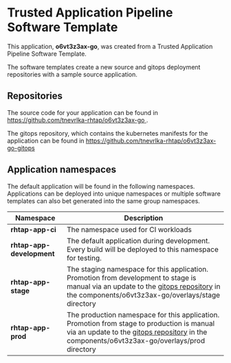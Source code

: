 # Trusted Application Pipeline Software Template

This application, **o6vt3z3ax-go**, was created from a Trusted Application Pipeline Software Template.

The software templates create a new source and gitops deployment repositories with a sample source application. 

## Repositories

The source code for your application can be found in [https://github.com/tnevrlka-rhtap/o6vt3z3ax-go ](https://github.com/tnevrlka-rhtap/o6vt3z3ax-go ).
 
The gitops repository, which contains the kubernetes manifests for the application can be found in 
[https://github.com/tnevrlka-rhtap/o6vt3z3ax-go-gitops ](https://github.com/tnevrlka-rhtap/o6vt3z3ax-go-gitops ) 

## Application namespaces 

The default application will be found in the following namespaces. Applications can be deployed into unique namespaces or multiple software templates can also bet generated into the same group namespaces.  

|  Namespace   |  Description   |  
| -------- | -------- |
| **rhtap-app-ci** | The namespace used for CI workloads |
| **rhtap-app-development** | The default application during development. Every build will be deployed to this namespace for testing. |
| **rhtap-app-stage** | The staging namespace for this application. Promotion from development to stage is manual via an update to the [gitops repository](https://github.com/tnevrlka-rhtap/o6vt3z3ax-go-gitops ) in the components/o6vt3z3ax-go/overlays/stage directory |
| **rhtap-app-prod** | The production namespace for this application. Promotion from stage to production is manual via an update to the [gitops repository](https://github.com/tnevrlka-rhtap/o6vt3z3ax-go-gitops ) in the components/o6vt3z3ax-go/overlays/prod directory |